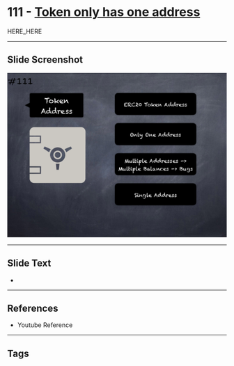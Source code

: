 # 111 - [Token only has one address](Token%20only%20has%20one%20address.md)

HERE_HERE

___
## Slide Screenshot
![0111.png](../../images/pitfalls_and_best_practices201/111.png)
___
## Slide Text
- 
___
## References
- Youtube Reference
___
## Tags